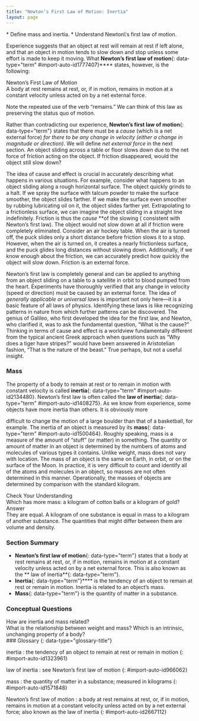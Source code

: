 ```yaml
---
title: "Newton’s First Law of Motion: Inertia"
layout: page
---
```



<div data-type="abstract" markdown="1">
* Define mass and inertia.
* Understand Newton\'s first law of motion.

</div>

Experience suggests that an object at rest will remain at rest if left alone,
and that an object in motion tends to slow down and stop unless some effort is
made to keep it moving. What **Newton’s first law of motion**{: data-type="term" #import-auto-id1777407}**** states, however, is the following:

<div data-type="note" data-has-label="true" data-label="" markdown="1">
<div data-type="title">
Newton’s First Law of Motion
</div>
A body at rest remains at rest, or, if in motion, remains in motion at a constant velocity unless acted on by a net external force.

</div>

Note the repeated use of the verb “remains.” We can think of this law as
preserving the status quo of motion.

Rather than contradicting our experience, **Newton’s first law of motion**{:
data-type="term"} states that there must be a *cause* (which is a net external
force) *for there to be any change in velocity (either a change in magnitude or
direction)*. We will define *net external force* in the next section. An object
sliding across a table or floor slows down due to the net force of friction
acting on the object. If friction disappeared, would the object still slow down?

The idea of cause and effect is crucial in accurately describing what happens in
various situations. For example, consider what happens to an object sliding
along a rough horizontal surface. The object quickly grinds to a halt. If we
spray the surface with talcum powder to make the surface smoother, the object
slides farther. If we make the surface even smoother by rubbing lubricating oil
on it, the object slides farther yet. Extrapolating to a frictionless surface,
we can imagine the object sliding in a straight line indefinitely. Friction is
thus the *cause* **of the slowing (
consistent with Newton’s first law). The object would not slow down at all if
friction were completely eliminated. Consider an air hockey table. When the air
is turned off, the puck slides only a short distance before friction slows it to
a stop. However, when the air is turned on, it creates a nearly frictionless
surface, and the puck glides long distances without slowing down. Additionally,
if we know enough about the friction, we can accurately predict how quickly the
object will slow down. Friction is an external force.

Newton’s first law is completely general and can be applied to anything from an
object sliding on a table to a satellite in orbit to blood pumped from the
heart. Experiments have thoroughly verified that any change in velocity (speed
or direction) must be caused by an external force. The idea of *generally
applicable or universal laws* is important not only here—it is a basic feature
of all laws of physics. Identifying these laws is like recognizing patterns in
nature from which further patterns can be discovered. The genius of Galileo, who
first developed the idea for the first law, and Newton, who clarified it, was to
ask the fundamental question, “What is the cause?” Thinking in terms of cause
and effect is a worldview fundamentally different from the typical ancient Greek
approach when questions such as “Why does a tiger have stripes?” would have been
answered in Aristotelian fashion, “That is the nature of the beast.” True
perhaps, but not a useful insight.

### Mass

The property of a body to remain at rest or to remain in motion with constant
velocity is called **inertia**{:
data-type="term" #import-auto-id2134480}. Newton’s first law is often called
the **law of inertia**{: data-type="term" #import-auto-id1408275}. As we know from experience, some objects have more inertia than others. It is obviously more

difficult to change the motion of a large boulder than that of a basketball, for
example. The inertia of an object is measured by its **mass**{: data-type="term" #import-auto-id1500464}. Roughly speaking, mass is a measure of the amount of
“stuff” (or matter) in something. The quantity or amount of matter in an object
is determined by the numbers of atoms and molecules of various types it
contains. Unlike weight, mass does not vary with location. The mass of an object
is the same on Earth, in orbit, or on the surface of the Moon. In practice, it
is very difficult to count and identify all of the atoms and molecules in an
object, so masses are not often determined in this manner. Operationally, the
masses of objects are determined by comparison with the standard kilogram.

<div data-type="exercise" data-element-type="check-understanding" data-label="">
<div data-type="title">
Check Your Understanding
</div>
<div data-type="problem" markdown="1">
Which has more mass: a kilogram of cotton balls or a kilogram of gold?

</div>
<div data-type="solution" markdown="1">
<div data-type="title">
Answer
</div>
They are equal. A kilogram of one substance is equal in mass to a kilogram of another substance. The quantities that might differ between them are volume and density.

</div>
</div>

### Section Summary

* **Newton’s first law of motion**{: data-type="term"} states that a body at
  rest remains at rest, or, if in motion, remains in motion at a constant
  velocity unless acted on by a net external force. This is also known as the **  law of inertia**{: data-type="term"}.
* **Inertia**{: data-type="term"}**** is the tendency of an object to remain at
  rest or remain in motion. Inertia is related to an object’s mass.
* **Mass**{: data-type="term"} is the quantity of matter in a substance.

### Conceptual Questions

<div data-type="exercise" data-element-type="conceptual-questions">
<div data-type="problem" markdown="1">
How are inertia and mass related?

</div>
</div>

<div data-type="exercise" data-element-type="conceptual-questions">
<div data-type="problem" markdown="1">
What is the relationship between weight and mass? Which is an intrinsic, unchanging property of a body?

</div>
</div>

<div data-type="glossary" markdown="1">
### Glossary
{: data-type="glossary-title"}

inertia
: the tendency of an object to remain at rest or remain in motion {: #import-auto-id1323961}

law of inertia
: see Newton’s first law of motion {: #import-auto-id966062}

mass
: the quantity of matter in a substance; measured in kilograms {: #import-auto-id1571848}

Newton’s first law of motion
: a body at rest remains at rest, or, if in motion, remains in motion at a
constant velocity unless acted on by a net external force; also known as the law
of inertia {: #import-auto-id2667112}

</div>

